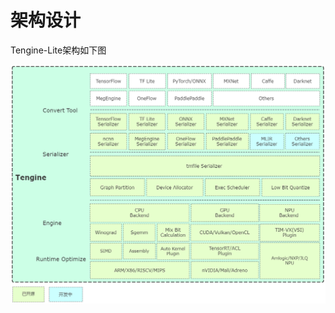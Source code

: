 # 架构设计

Tengine-Lite架构如下图

![img](https://raw.githubusercontent.com/OAID/Tengine/tengine-lite/doc/architecture.png)

